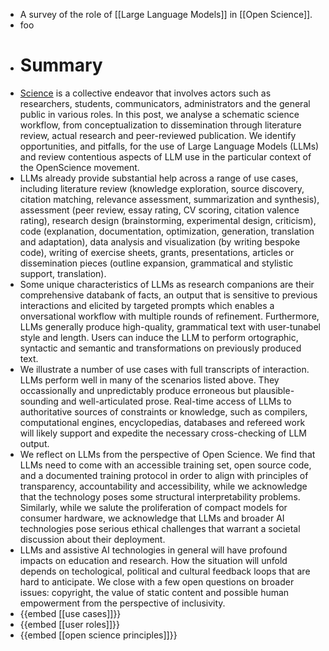 - A survey of the role of [[Large Language Models]] in [[Open Science]].
- foo
- # Summary
- [Science](science) is a collective endeavor that involves actors such as researchers, students, communicators, administrators and the general public in various roles. In this post, we analyse a schematic science workflow, from conceptualization to dissemination through literature review, actual research and peer-reviewed publication. We identify opportunities, and pitfalls, for the use of Large Language Models (LLMs) and review contentious aspects of LLM use in the particular context of the OpenScience movement.
- LLMs already provide substantial help across a range of use cases, including literature review (knowledge exploration, source discovery, citation matching, relevance assessment, summarization and synthesis), assessment (peer review, essay rating, CV scoring, citation valence rating), research design (brainstorming, experimental design, criticism), code (explanation, documentation, optimization, generation, translation and adaptation), data analysis and visualization (by writing bespoke code), writing of exercise sheets, grants, presentations, articles or dissemination pieces (outline expansion, grammatical and stylistic support, translation).
- Some unique characteristics of LLMs as research companions are their comprehensive databank of facts, an output that is sensitive to previous interactions and elicited by targeted prompts which enables a onversational workflow with multiple rounds of refinement. Furthermore, LLMs generally produce high-quality, grammatical text with user-tunabel style and length. Users can induce the LLM to perform ortographic, syntactic and semantic and  transformations on previously produced text.
- We illustrate a number of use cases with full transcripts of interaction. LLMs perform well in many of the scenarios listed above. They occassionally and unpredictably produce erroneous but plausible-sounding and well-articulated prose. Real-time access of LLMs to authoritative sources of constraints or knowledge, such as compilers, computational engines, encyclopedias, databases and refereed work will likely support and expedite the necessary cross-checking of LLM output.
- We reflect on LLMs from the perspective of Open Science. We find that LLMs need to come with an accessible training set, open source code, and a documented training protocol in order to align with principles of transparency, accountability and accessibility, while we acknowledge that the technology poses some structural interpretability problems. Similarly, while we salute the proliferation of compact models for consumer hardware, we acknowledge that LLMs and broader AI technologies pose serious ethical challenges that warrant a societal discussion about their deployment.
- LLMs and assistive AI technologies in general will have profound impacts on education and research. How the situation will unfold depends on techological, political and cultural feedback loops that are hard to anticipate. We close with a few open questions on broader issues: copyright, the value of static content and possible human empowerment from the perspective of inclusivity.
- {{embed [[use cases]]}}
- {{embed [[user roles]]}}
- {{embed [[open science principles]]}}